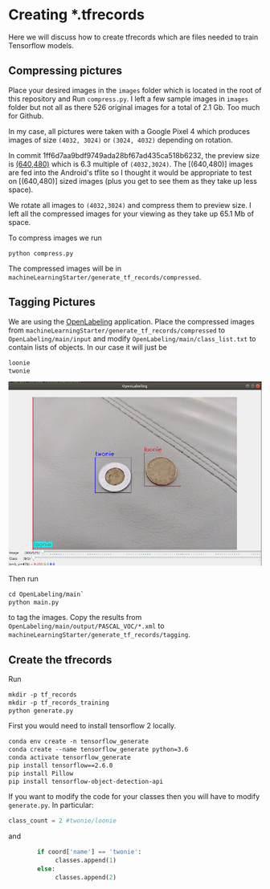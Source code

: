 # Creating *.tfrecords

Here we will discuss how to create tfrecords which are files needed to train Tensorflow models.

## Compressing pictures

Place your desired images in the `images` folder which is located in the root of this repository and Run `compress.py`. I left a few sample images in `images` folder but not all as there 526 original images for a total of 2.1 Gb. Too much for Github.

In my case, all pictures were taken with a Google Pixel 4 which produces images of size `(4032, 3024)` or `(3024, 4032)` depending on rotation.

In commit 1ff6d7aa9bdf9749ada28bf67ad435ca518b6232, the preview size is [(640,480)](https://github.com/tensorflow/examples/blob/1ff6d7aa9bdf9749ada28bf67ad435ca518b6232/lite/examples/object_detection/android/app/src/main/java/org/tensorflow/lite/examples/detection/DetectorActivity.java#L61) which is 6.3 multiple of `(4032,3024)`. The [(640,480)] images are fed into the Android's tflite so I thought it would be appropriate to test on [(640,480)] sized images (plus you get to see them as they take up less space).


 We rotate all images to `(4032,3024)` and compress them to preview size. I left all the compressed images for your viewing as they take up 65.1 Mb of space.

To compress images we run

```
python compress.py
```

The compressed images will be in `machineLearningStarter/generate_tf_records/compressed`.

## Tagging Pictures

We are using the [OpenLabeling](https://github.com/Cartucho/OpenLabeling) application. Place the compressed images from `machineLearningStarter/generate_tf_records/compressed` to `OpenLabeling/main/input` and modify `OpenLabeling/main/class_list.txt` to contain lists of objects. In our case it will just be

```
loonie
twonie
```

![](labelling.png)

Then run

```
cd OpenLabeling/main`
python main.py
```

to tag the images. Copy the results from `OpenLabeling/main/output/PASCAL_VOC/*.xml` to `machineLearningStarter/generate_tf_records/tagging`.

## Create the tfrecords

Run 

```
mkdir -p tf_records
mkdir -p tf_records_training
python generate.py
```

First you would need to install tensorflow 2 locally.

```
conda env create -n tensorflow_generate
conda create --name tensorflow_generate python=3.6
conda activate tensorflow_generate
pip install tensorflow==2.6.0
pip install Pillow
pip install tensorflow-object-detection-api
```

If you want to modify the code for your classes then you will have to modify `generate.py`. In particular:

```python
class_count = 2 #twonie/loonie
```

and

```python
        if coord['name'] == 'twonie':
             classes.append(1)
        else:
             classes.append(2)
```
